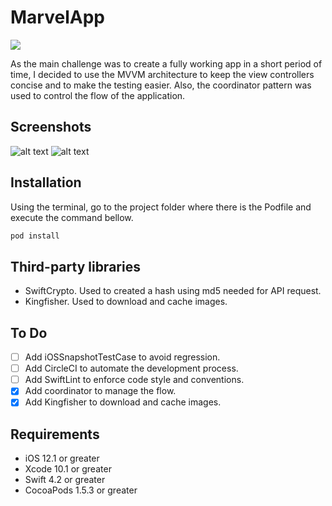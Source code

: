 # MarvelApp
![](https://img.shields.io/badge/coverage-55.2%25-green.svg)

 As the main challenge was to create a fully working app in a short period of time, I decided to use the MVVM architecture to keep the view controllers concise and to make the testing easier. Also, the coordinator pattern was used to control the flow of the application.
 
## Screenshots
![alt text](https://github.com/homerooliveira/MarvelApp/raw/dev/list.png "List of Characters") ![alt text](https://github.com/homerooliveira/MarvelApp/raw/dev/detail.png "Detail of Character")
## Installation

Using the terminal, go to the project folder where there is the Podfile and execute the command bellow.
``` sh
pod install
```
## Third-party libraries
- SwiftCrypto. Used to created a hash using md5 needed for API request.
- Kingfisher. Used to download and cache images.

## To Do
- [ ] Add iOSSnapshotTestCase to avoid regression.
- [ ] Add CircleCI to automate the development process.
- [ ] Add SwiftLint to enforce code style and conventions.
- [x] Add coordinator to manage the flow.
- [x] Add Kingfisher to download and cache images.

## Requirements
- iOS 12.1 or greater
- Xcode 10.1 or greater
- Swift 4.2 or greater 
- CocoaPods 1.5.3 or greater
